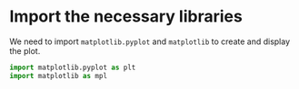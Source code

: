 # Import the necessary libraries

We need to import `matplotlib.pyplot` and `matplotlib` to create and display the plot.

```python
import matplotlib.pyplot as plt
import matplotlib as mpl
```
